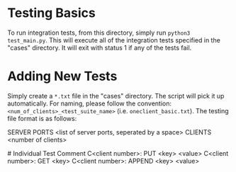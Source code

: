 # Testing Basics
To run integration tests, from this directory, simply run `python3 test_main.py`. This will execute all of the integration tests specified in the "cases" directory. It will exit with status 1 if any of the tests fail.

# Adding New Tests
Simply create a `*.txt` file in the "cases" directory. The script will pick it up automatically. For naming, please follow the convention: `<num_of_clients>_<test_suite_name>` (i.e. `oneclient_basic.txt`). The testing file format is as follows:

SERVER PORTS \<list of server ports, seperated by a space\>
CLIENTS \<number of clients\>

\# Individual Test Comment
C\<client number\>: PUT \<key\> \<value\>
C\<client number\>: GET \<key\>
C\<client number\>: APPEND \<key\> \<value\>
